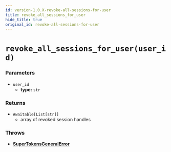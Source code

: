 ```yaml
---
id: version-1.0.X-revoke-all-sessions-for-user
title: revoke_all_sessions_for_user
hide_title: true
original_id: revoke-all-sessions-for-user
---
```


# `revoke_all_sessions_for_user(user_id)`

### Parameters
- `user_id`
    - **type:** `str`

### Returns
- `Awaitable[List[str]]`
    - array of revoked session handles

### Throws
- **[SuperTokensGeneralError](./error-handling/general-error)**